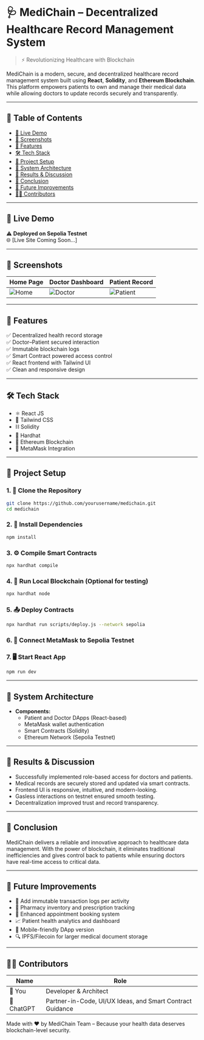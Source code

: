 # 🩺 MediChain – Decentralized Healthcare Record Management System
> ⚡ Revolutionizing Healthcare with Blockchain

MediChain is a modern, secure, and decentralized healthcare record management system built using **React**, **Solidity**, and **Ethereum Blockchain**. This platform empowers patients to own and manage their medical data while allowing doctors to update records securely and transparently.

---

## 🧠 Table of Contents
- [🚀 Live Demo](#-live-demo)
- [📸 Screenshots](#-screenshots)
- [🎯 Features](#-features)
- [🛠️ Tech Stack](#-tech-stack)
- [🔧 Project Setup](#-project-setup)
- [📐 System Architecture](#-system-architecture)
- [🧪 Results & Discussion](#-results--discussion)
- [📌 Conclusion](#-conclusion)
- [🔮 Future Improvements](#-future-improvements)
- [🧑‍💻 Contributors](#-contributors)

---

## 🚀 Live Demo
⚠️ **Deployed on Sepolia Testnet**  
🌐 [Live Site Coming Soon...]

---

## 📸 Screenshots
| Home Page | Doctor Dashboard | Patient Record |
|----------|------------------|----------------|
| ![Home](./src/assets/homepage.png) | ![Doctor](./src/assets/doctor.png) | ![Patient](./src/assets/patient.png) |

---

## 🎯 Features
✅ Decentralized health record storage  
✅ Doctor–Patient secured interaction  
✅ Immutable blockchain logs  
✅ Smart Contract powered access control  
✅ React frontend with Tailwind UI  
✅ Clean and responsive design

---

## 🛠️ Tech Stack
- ⚛️ React JS
- 🎨 Tailwind CSS
- ⛓️ Solidity
- 🧪 Hardhat
- 🔐 Ethereum Blockchain
- 💼 MetaMask Integration

---

## 🔧 Project Setup
### 1. 📁 Clone the Repository
```bash
git clone https://github.com/yourusername/medichain.git
cd medichain
```

### 2. 🔧 Install Dependencies
```bash
npm install
```

### 3. ⚙️ Compile Smart Contracts
```bash
npx hardhat compile
```

### 4. 🚀 Run Local Blockchain (Optional for testing)
```bash
npx hardhat node
```

### 5. 📤 Deploy Contracts
```bash
npx hardhat run scripts/deploy.js --network sepolia
```

### 6. 🔗 Connect MetaMask to Sepolia Testnet

### 7. 🖥️ Start React App
```bash
npm run dev
```

---

## 📐 System Architecture
- **Components:**
  - Patient and Doctor DApps (React-based)
  - MetaMask wallet authentication
  - Smart Contracts (Solidity)
  - Ethereum Network (Sepolia Testnet)

---

## 🧪 Results & Discussion
- Successfully implemented role-based access for doctors and patients.
- Medical records are securely stored and updated via smart contracts.
- Frontend UI is responsive, intuitive, and modern-looking.
- Gasless interactions on testnet ensured smooth testing.
- Decentralization improved trust and record transparency.

---

## 📌 Conclusion
MediChain delivers a reliable and innovative approach to healthcare data management. With the power of blockchain, it eliminates traditional inefficiencies and gives control back to patients while ensuring doctors have real-time access to critical data.

---

## 🔮 Future Improvements
- 🔁 Add immutable transaction logs per activity
- 💊 Pharmacy inventory and prescription tracking
- 📅 Enhanced appointment booking system
- 📈 Patient health analytics and dashboard
- 📲 Mobile-friendly DApp version
- 🔍 IPFS/Filecoin for larger medical document storage

---

## 🧑‍💻 Contributors
| Name | Role |
|------|------|
| 🧠 You | Developer & Architect |
| 🤖 ChatGPT | Partner-in-Code, UI/UX Ideas, and Smart Contract Guidance |

Made with ❤️ by MediChain Team – Because your health data deserves blockchain-level security.
